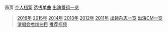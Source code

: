 首页
[个人档案][0]
[选拔单曲][0]
[出演番组一览][0]
> [2016年][0]
> [2015年][0]
> [2014年][0]
> [2013年][0]
> [2012年][0]
> [2011年][0]
[出镜杂志一览][0]
[出演CM一览][0]
[演唱会参加曲目][0]
[推荐视频][0]

[0]:#